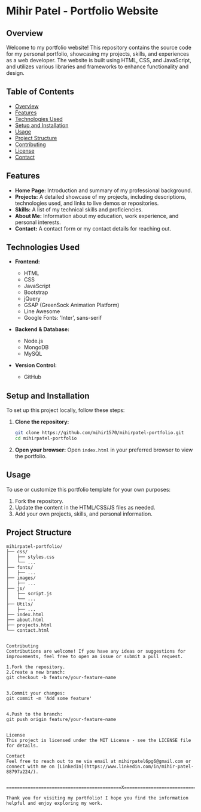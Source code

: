 # Mihir Patel - Portfolio Website

## Overview
Welcome to my portfolio website! This repository contains the source code for my personal portfolio, showcasing my projects, skills, and experiences as a web developer. The website is built using HTML, CSS, and JavaScript, and utilizes various libraries and frameworks to enhance functionality and design.

## Table of Contents
- [Overview](#overview)
- [Features](#features)
- [Technologies Used](#technologies-used)
- [Setup and Installation](#setup-and-installation)
- [Usage](#usage)
- [Project Structure](#project-structure)
- [Contributing](#contributing)
- [License](#license)
- [Contact](#contact)

## Features
- **Home Page:** Introduction and summary of my professional background.
- **Projects:** A detailed showcase of my projects, including descriptions, technologies used, and links to live demos or repositories.
- **Skills:** A list of my technical skills and proficiencies.
- **About Me:** Information about my education, work experience, and personal interests.
- **Contact:** A contact form or my contact details for reaching out.

## Technologies Used
- **Frontend:**
  - HTML
  - CSS
  - JavaScript
  - Bootstrap
  - jQuery
  - GSAP (GreenSock Animation Platform)
  - Line Awesome
  - Google Fonts: 'Inter', sans-serif

- **Backend & Database:**
  - Node.js
  - MongoDB
  - MySQL

- **Version Control:**
  - GitHub

## Setup and Installation
To set up this project locally, follow these steps:

1. **Clone the repository:**
    ```bash
    git clone https://github.com/mihir1570/mihirpatel-portfolio.git
    cd mihirpatel-portfolio
    ```

2. **Open your browser:**
    Open `index.html` in your preferred browser to view the portfolio.

## Usage
To use or customize this portfolio template for your own purposes:
1. Fork the repository.
2. Update the content in the HTML/CSS/JS files as needed.
3. Add your own projects, skills, and personal information.

## Project Structure
```plaintext
mihirpatel-portfolio/
├── css/
│   ├── styles.css
│   └── ...
├── fonts/
│   ├── ...
├── images/
│   ├── ...
├── js/
│   ├── script.js
│   └── ...
├── Utils/
│   ├── ...
├── index.html
├── about.html
├── projects.html
└── contact.html


Contributing
Contributions are welcome! If you have any ideas or suggestions for improvements, feel free to open an issue or submit a pull request.

1.Fork the repository.
2.Create a new branch:
git checkout -b feature/your-feature-name


3.Commit your changes:
git commit -m 'Add some feature'


4.Push to the branch:
git push origin feature/your-feature-name


License
This project is licensed under the MIT License - see the LICENSE file for details.

Contact
Feel free to reach out to me via email at mihirpatel6pg6@gmail.com or connect with me on [LinkedIn](https://www.linkedin.com/in/mihir-patel-88797a224/).


===========================================X===========================================

Thank you for visiting my portfolio! I hope you find the information 
helpful and enjoy exploring my work.



